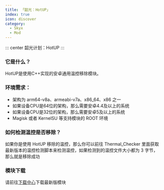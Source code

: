 ```yaml
---
title: 「韶光：HotUP」
index: true
icon: discover
category:
  - Skyx
  - Mod
---
```


::: center
韶光计划：HotUP
:::

### 它是什么？

HotUP是使用C++实现的安卓通用温控移除模块。

### 环境需求：
 - 架构为 arm64-v8a、armeabi-v7a、x86_64、x86 之一
 - 如果设备CPU是64位的架构，那么需要安卓4.4及以上的系统
 - 如果设备CPU是32位的架构，那么需要安卓5及以上的系统
 - Magisk 或者 KernelSU 等支持模块的 ROOT 环境

### 如何检测温控是否移除？
如果你是使用 HotUP 移除的温控，那么你可以前往 Thermal_Checker 里面获取最新版本的温控检测脚本来检测温控，如果检测到的温控文件大小都为 3 字节，那么就是移除成功

### 模块下载
请前往[下载中心](/file.html)下载最新版模块
